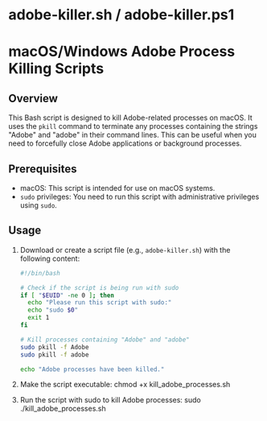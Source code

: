 # adobe-killer.sh / adobe-killer.ps1
# macOS/Windows Adobe Process Killing Scripts

## Overview

This Bash script is designed to kill Adobe-related processes on macOS. It uses the `pkill` command to terminate any processes containing the strings "Adobe" and "adobe" in their command lines. This can be useful when you need to forcefully close Adobe applications or background processes.

## Prerequisites

- macOS: This script is intended for use on macOS systems.
- `sudo` privileges: You need to run this script with administrative privileges using `sudo`.

## Usage

1. Download or create a script file (e.g., `adobe-killer.sh`) with the following content:

   ```bash
   #!/bin/bash

   # Check if the script is being run with sudo
   if [ "$EUID" -ne 0 ]; then
     echo "Please run this script with sudo:"
     echo "sudo $0"
     exit 1
   fi

   # Kill processes containing "Adobe" and "adobe"
   sudo pkill -f Adobe
   sudo pkill -f adobe

   echo "Adobe processes have been killed."

2. Make the script executable: chmod +x kill_adobe_processes.sh
3. Run the script with sudo to kill Adobe processes: sudo ./kill_adobe_processes.sh
